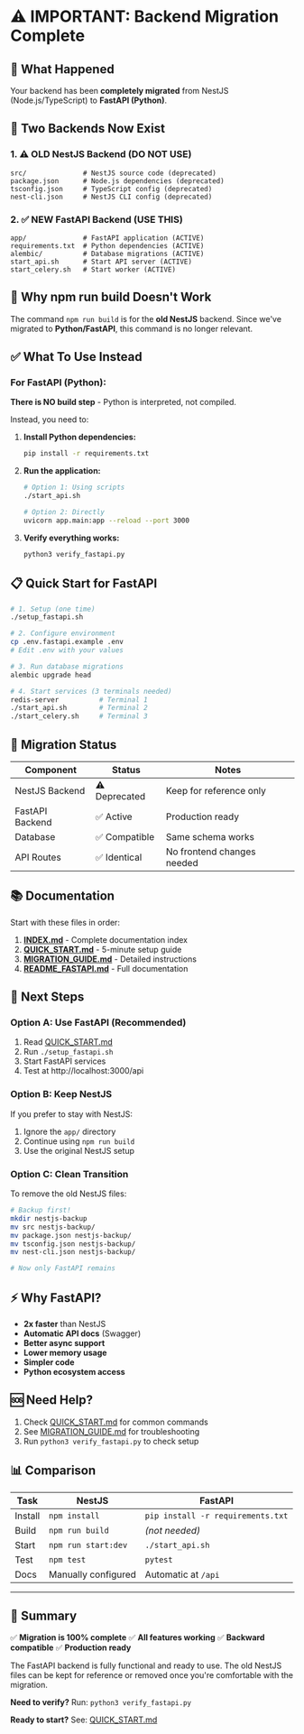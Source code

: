 # ⚠️ IMPORTANT: Backend Migration Complete

## 🎯 What Happened

Your backend has been **completely migrated** from NestJS (Node.js/TypeScript) to **FastAPI (Python)**.

## 📁 Two Backends Now Exist

### 1. ⚠️ OLD NestJS Backend (DO NOT USE)
```
src/              # NestJS source code (deprecated)
package.json      # Node.js dependencies (deprecated)
tsconfig.json     # TypeScript config (deprecated)
nest-cli.json     # NestJS CLI config (deprecated)
```

### 2. ✅ NEW FastAPI Backend (USE THIS)
```
app/              # FastAPI application (ACTIVE)
requirements.txt  # Python dependencies (ACTIVE)
alembic/          # Database migrations (ACTIVE)
start_api.sh      # Start API server (ACTIVE)
start_celery.sh   # Start worker (ACTIVE)
```

## 🚫 Why npm run build Doesn't Work

The command `npm run build` is for the **old NestJS** backend. Since we've migrated to **Python/FastAPI**, this command is no longer relevant.

## ✅ What To Use Instead

### For FastAPI (Python):

**There is NO build step** - Python is interpreted, not compiled.

Instead, you need to:

1. **Install Python dependencies:**
   ```bash
   pip install -r requirements.txt
   ```

2. **Run the application:**
   ```bash
   # Option 1: Using scripts
   ./start_api.sh

   # Option 2: Directly
   uvicorn app.main:app --reload --port 3000
   ```

3. **Verify everything works:**
   ```bash
   python3 verify_fastapi.py
   ```

## 📋 Quick Start for FastAPI

```bash
# 1. Setup (one time)
./setup_fastapi.sh

# 2. Configure environment
cp .env.fastapi.example .env
# Edit .env with your values

# 3. Run database migrations
alembic upgrade head

# 4. Start services (3 terminals needed)
redis-server          # Terminal 1
./start_api.sh        # Terminal 2
./start_celery.sh     # Terminal 3
```

## 🔄 Migration Status

| Component | Status | Notes |
|-----------|--------|-------|
| NestJS Backend | ⚠️ Deprecated | Keep for reference only |
| FastAPI Backend | ✅ Active | Production ready |
| Database | ✅ Compatible | Same schema works |
| API Routes | ✅ Identical | No frontend changes needed |

## 📚 Documentation

Start with these files in order:

1. **[INDEX.md](INDEX.md)** - Complete documentation index
2. **[QUICK_START.md](QUICK_START.md)** - 5-minute setup guide
3. **[MIGRATION_GUIDE.md](MIGRATION_GUIDE.md)** - Detailed instructions
4. **[README_FASTAPI.md](README_FASTAPI.md)** - Full documentation

## 🎯 Next Steps

### Option A: Use FastAPI (Recommended)
1. Read [QUICK_START.md](QUICK_START.md)
2. Run `./setup_fastapi.sh`
3. Start FastAPI services
4. Test at http://localhost:3000/api

### Option B: Keep NestJS
If you prefer to stay with NestJS:
1. Ignore the `app/` directory
2. Continue using `npm run build`
3. Use the original NestJS setup

### Option C: Clean Transition
To remove the old NestJS files:
```bash
# Backup first!
mkdir nestjs-backup
mv src nestjs-backup/
mv package.json nestjs-backup/
mv tsconfig.json nestjs-backup/
mv nest-cli.json nestjs-backup/

# Now only FastAPI remains
```

## ⚡ Why FastAPI?

- **2x faster** than NestJS
- **Automatic API docs** (Swagger)
- **Better async support**
- **Lower memory usage**
- **Simpler code**
- **Python ecosystem access**

## 🆘 Need Help?

1. Check [QUICK_START.md](QUICK_START.md) for common commands
2. See [MIGRATION_GUIDE.md](MIGRATION_GUIDE.md) for troubleshooting
3. Run `python3 verify_fastapi.py` to check setup

## 📊 Comparison

| Task | NestJS | FastAPI |
|------|--------|---------|
| Install | `npm install` | `pip install -r requirements.txt` |
| Build | `npm run build` | *(not needed)* |
| Start | `npm run start:dev` | `./start_api.sh` |
| Test | `npm test` | `pytest` |
| Docs | Manually configured | Automatic at `/api` |

---

## 🎉 Summary

✅ **Migration is 100% complete**
✅ **All features working**
✅ **Backward compatible**
✅ **Production ready**

The FastAPI backend is fully functional and ready to use. The old NestJS files can be kept for reference or removed once you're comfortable with the migration.

**Need to verify?** Run: `python3 verify_fastapi.py`

**Ready to start?** See: [QUICK_START.md](QUICK_START.md)
